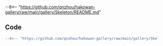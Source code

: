 --8<-- "https://github.com/qnzhou/hakowan-gallery/raw/main/gallery/Skeleton/README.md"

## Code

```py
--8<-- "https://github.com/qnzhou/hakowan-gallery/raw/main/gallery/Skeleton/skeleton.py"
```
